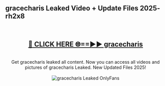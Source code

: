 <h2>gracecharis Leaked Video + Update Files 2025- rh2x8</h2>
<br>
<div align="center">
<h2><a href="https://libra.edu.pl?gracecharis" rel="nofollow">🔴 CLICK HERE 🌐==►► gracecharis</a></h2>
<br>
Get gracecharis leaked all content. Now you can access all videos and pictures of gracecharis Leaked. New Updated Files 2025!
<br>
<br>
<a href="https://libra.edu.pl?gracecharis" rel="nofollow" data-target="animated-image.originalLink"><img src="https://i.ibb.co.com/WyWwxjT/player-gif2.gif" alt="gracecharis Leaked OnlyFans" style="max-width: 100%; display: inline-block;" data-target="animated-image.originalImage"></a>
</div>
<br>